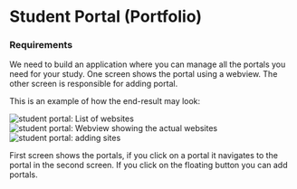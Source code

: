 # Student Portal (Portfolio)

### Requirements

We need to build an application where you can manage all the portals you need for your study.  One screen shows the portal using a webview. The other screen is responsible for adding portal.

This is an example of how the end-result may look:

![student portal: List of websites](https://github.com/MarjoleinAardewijn/MobileApplicationDevelopment/blob/master/3.%20StudentPortal/student-portal-1.png)
![student portal:  Webview showing the actual websites](https://github.com/MarjoleinAardewijn/MobileApplicationDevelopment/blob/master/3.%20StudentPortal/student-portal-2.png)
![student portal: adding sites](https://github.com/MarjoleinAardewijn/MobileApplicationDevelopment/blob/master/3.%20StudentPortal/student-portal-3.png)

First screen shows the portals, if you click on a portal it navigates to the portal in the second screen. If you click on the floating button you can add portals.



